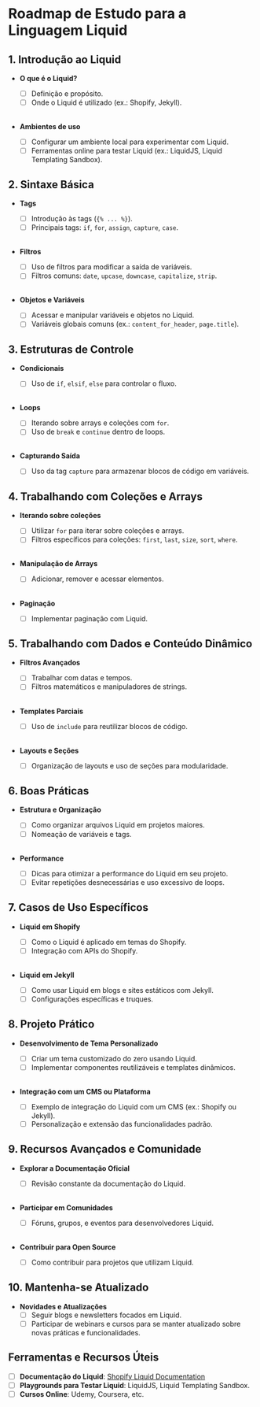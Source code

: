 # Roadmap de Estudo para a Linguagem Liquid

## 1. Introdução ao Liquid

- **O que é o Liquid?**
    - [ ] Definição e propósito.
    - [ ] Onde o Liquid é utilizado (ex.: Shopify, Jekyll).
    <br/>

- **Ambientes de uso**
    - [ ] Configurar um ambiente local para experimentar com Liquid.
    - [ ] Ferramentas online para testar Liquid (ex.: LiquidJS, Liquid Templating Sandbox).

## 2. Sintaxe Básica

- **Tags**
    - [ ] Introdução às tags (`{% ... %}`).
    - [ ] Principais tags: `if`, `for`, `assign`, `capture`, `case`.
    <br/>

- **Filtros**
    - [ ] Uso de filtros para modificar a saída de variáveis.
    - [ ] Filtros comuns: `date`, `upcase`, `downcase`, `capitalize`, `strip`.
    <br/>

- **Objetos e Variáveis**
    - [ ] Acessar e manipular variáveis e objetos no Liquid.
    - [ ] Variáveis globais comuns (ex.: `content_for_header`, `page.title`).

## 3. Estruturas de Controle

- **Condicionais**
    - [ ] Uso de `if`, `elsif`, `else` para controlar o fluxo.
    <br/>

- **Loops**
    - [ ] Iterando sobre arrays e coleções com `for`.
    - [ ] Uso de `break` e `continue` dentro de loops.
    <br/>

- **Capturando Saída**
    - [ ] Uso da tag `capture` para armazenar blocos de código em variáveis.

## 4. Trabalhando com Coleções e Arrays

- **Iterando sobre coleções**
    - [ ] Utilizar `for` para iterar sobre coleções e arrays.
    - [ ] Filtros específicos para coleções: `first`, `last`, `size`, `sort`, `where`.
    <br/>

- **Manipulação de Arrays**
    - [ ] Adicionar, remover e acessar elementos.
    <br/>

- **Paginação**
    - [ ] Implementar paginação com Liquid.

## 5. Trabalhando com Dados e Conteúdo Dinâmico

- **Filtros Avançados**
    - [ ] Trabalhar com datas e tempos.
    - [ ] Filtros matemáticos e manipuladores de strings.
    <br/>

- **Templates Parciais**
    - [ ] Uso de `include` para reutilizar blocos de código.
    <br/>

- **Layouts e Seções**
    - [ ] Organização de layouts e uso de seções para modularidade.

## 6. Boas Práticas

- **Estrutura e Organização**
    - [ ] Como organizar arquivos Liquid em projetos maiores.
    - [ ] Nomeação de variáveis e tags.
    <br/>

- **Performance**
    - [ ] Dicas para otimizar a performance do Liquid em seu projeto.
    - [ ] Evitar repetições desnecessárias e uso excessivo de loops.

## 7. Casos de Uso Específicos

- **Liquid em Shopify**
    - [ ] Como o Liquid é aplicado em temas do Shopify.
    - [ ] Integração com APIs do Shopify.
    <br/>

- **Liquid em Jekyll**
    - [ ] Como usar Liquid em blogs e sites estáticos com Jekyll.
    - [ ] Configurações específicas e truques.

## 8. Projeto Prático

- **Desenvolvimento de Tema Personalizado**
    - [ ] Criar um tema customizado do zero usando Liquid.
    - [ ] Implementar componentes reutilizáveis e templates dinâmicos.
    <br/>

- **Integração com um CMS ou Plataforma**
    - [ ] Exemplo de integração do Liquid com um CMS (ex.: Shopify ou Jekyll).
    - [ ] Personalização e extensão das funcionalidades padrão.

## 9. Recursos Avançados e Comunidade

- **Explorar a Documentação Oficial**
    - [ ] Revisão constante da documentação do Liquid.
    <br/>

- **Participar em Comunidades**
    - [ ] Fóruns, grupos, e eventos para desenvolvedores Liquid.
    <br/>

- **Contribuir para Open Source**
    - [ ] Como contribuir para projetos que utilizam Liquid.

## 10. Mantenha-se Atualizado

- **Novidades e Atualizações**
    - [ ] Seguir blogs e newsletters focados em Liquid.
    - [ ] Participar de webinars e cursos para se manter atualizado sobre novas práticas e funcionalidades.

## Ferramentas e Recursos Úteis

- [ ] **Documentação do Liquid**: [Shopify Liquid Documentation](https://shopify.github.io/liquid/)
- [ ] **Playgrounds para Testar Liquid**: LiquidJS, Liquid Templating Sandbox.
- [ ] **Cursos Online**: Udemy, Coursera, etc.
